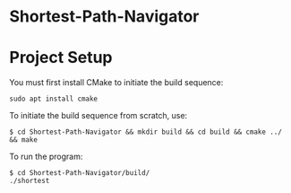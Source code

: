 # Shortest-Path-Navigator

# Project Setup
You must first install CMake to initiate the build sequence:
```
sudo apt install cmake
```
To initiate the build sequence from scratch, use:
```
$ cd Shortest-Path-Navigator && mkdir build && cd build && cmake ../ && make
```
To run the program:
```
$ cd Shortest-Path-Navigator/build/
./shortest
```
